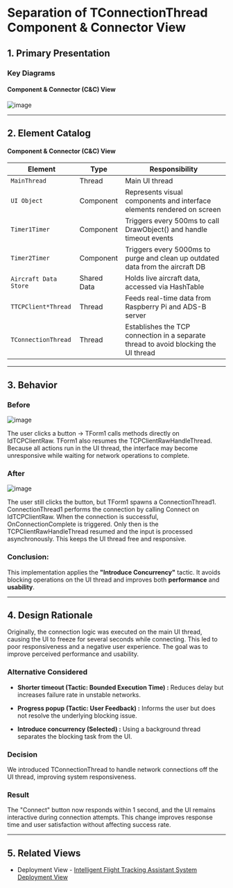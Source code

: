 # Separation of TConnectionThread Component & Connector View

## 1. Primary Presentation

### Key Diagrams

#### Component & Connector (C&C) View
![image](https://github.com/user-attachments/assets/05bd718a-952e-4a37-a8a1-b9064eba0fe4)


---

## 2. Element Catalog

#### Component & Connector (C&C) View

| Element                | Type          | Responsibility                                                |
|------------------------|---------------|----------------------------------------------------------------|
| `MainThread`         | Thread      | Main UI thread               |
| `UI Object`         | Component      | Represents visual components and interface elements rendered on screen               |
| `Timer1Timer`         | Component      | Triggers every 500ms to call DrawObject() and handle timeout events               |
| `Timer2Timer`         | Component      | Triggers every 5000ms to purge and clean up outdated data from the aircraft DB               |
| `Aircraft Data Store`  | Shared Data   | Holds live aircraft data, accessed via HashTable               |
| `TTCPClient*Thread`    | Thread        | Feeds real-time data from Raspberry Pi and ADS-B server        |
| `TConnectionThread`    | Thread        | Establishes the TCP connection in a separate thread to avoid blocking the UI thread        |

---

## 3. Behavior
### Before
![image](https://github.com/user-attachments/assets/b8778a4f-d6b8-4717-8ac6-00268e1ab816)


The user clicks a button → TForm1 calls methods directly on IdTCPClientRaw.
TForm1 also resumes the TCPClientRawHandleThread.
Because all actions run in the UI thread, the interface may become unresponsive while waiting for network operations to complete.


### After
![image](https://github.com/user-attachments/assets/2cd25197-daf0-4c30-970e-53bade5d217a)

The user still clicks the button, but TForm1 spawns a ConnectionThread1.
ConnectionThread1 performs the connection by calling Connect on IdTCPClientRaw.
When the connection is successful, OnConnectionComplete is triggered.
Only then is the TCPClientRawHandleThread resumed and the input is processed asynchronously.
This keeps the UI thread free and responsive.

### Conclusion:
This implementation applies the **"Introduce Concurrency"** tactic.
It avoids blocking operations on the UI thread and improves both **performance** and **usability**.

---

## 4. Design Rationale
Originally, the connection logic was executed on the main UI thread, causing the UI to freeze for several seconds while connecting. This led to poor responsiveness and a negative user experience. The goal was to improve perceived performance and usability.

### Alternative Considered
- **Shorter timeout (Tactic: Bounded Execution Time) :**
Reduces delay but increases failure rate in unstable networks.

- **Progress popup (Tactic: User Feedback) :**
Informs the user but does not resolve the underlying blocking issue.

- **Introduce concurrency (Selected) :**
Using a background thread separates the blocking task from the UI.

### Decision
We introduced TConnectionThread to handle network connections off the UI thread, improving system responsiveness.

### Result
The "Connect" button now responds within 1 second, and the UI remains interactive during connection attempts. This change improves response time and user satisfaction without affecting success rate.

---

## 5. Related Views
- Deployment View - [Intelligent Flight Tracking Assistant System Deployment View](./IFTA_Deployment_View.md)

